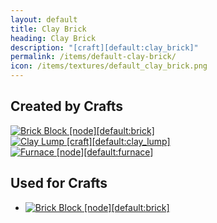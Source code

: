 ```yaml
---
layout: default
title: Clay Brick
heading: Clay Brick
description: "[craft][default:clay_brick]"
permalink: /items/default-clay-brick/
icon: /items/textures/default_clay_brick.png
---
```



## Created by Crafts

<div class="craft">
    <div>
        <span><a href="{{site.baseurl}}/items/default-brick/"><img src="{{site.baseurl}}/assets/img/items/itemcubes/default-brick.png" data-toggle="tooltip" title="Brick Block [node][default:brick]"></a></span>
        <span></span>
        <span></span>
    </div>
    <div>
        <span></span>
        <span></span>
        <span></span>
    </div>
    <div>
        <span></span>
        <span></span>
        <span></span>
    </div>
</div>

<div class="craft">
    <div>
        <span><a href="{{site.baseurl}}/items/default-clay-lump/"><img src="{{site.baseurl}}/assets/img/items/textures/default_clay_lump.png" data-toggle="tooltip" title="Clay Lump [craft][default:clay_lump]"></a></span>
    </div>
    <div>
        <span><a href="{{site.baseurl}}/items/default-furnace/"><img src="{{site.baseurl}}/assets/img/items/itemcubes/default-furnace.png" data-toggle="tooltip" title="Furnace [node][default:furnace]"></a></span>
    </div>
    <div>
        <span></span>
    </div>
</div>


## Used for Crafts

<ul class="list-items">
    <li><a href="{{site.baseurl}}/items/default-brick/"><img src="{{site.baseurl}}/assets/img/items/itemcubes/default-brick.png" data-toggle="tooltip" title="Brick Block [node][default:brick]"></a></li>
</ul>